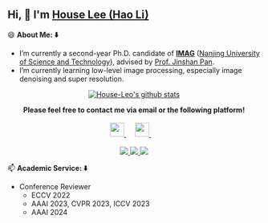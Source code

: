 ## Hi, 👋  I'm <a href="https://house-leo.github.io/" target="_blank">House Lee (Hao Li)</a> 

<!--
**House-Leo/House-Leo** is a ✨ _special_ ✨ repository because its `README.md` (this file) appears on your GitHub profile.

Here are some ideas to get you started:

- 🔭 I’m currently working on ...
- 🌱 I’m currently learning ...
- 👯 I’m looking to collaborate on ...
- 🤔 I’m looking for help with ...
- 💬 Ask me about ...
- 📫 How to reach me: ...
- 😄 Pronouns: ...
- ⚡ Fun fact: ...
-->
😄 **About Me: ⬇️**
- I’m currently a second-year Ph.D. candidate of **[IMAG](https://imag-njust.net/)** ([Nanjing University of Science and Technology](http://www.njust.edu.cn/)), advised by [Prof. Jinshan Pan](https://jspan.github.io/).
- I’m currently learning low-level image processing, especially image denoising and super resolution.
<!-- - 📫 Please contact me: haoli@njust.edu.cn . -->

<p align="center">
  <a href="https://github.com/House-Leo" class="rich-diff-level-one">
    <img src="https://github-readme-stats.vercel.app/api?username=House-Leo&show_icons=true&theme=tokyonight" alt="House-Leo's github stats" >
  </a>
</p>

<!-- &title_color=333&text_color=777 -->

<p align="center">
  <strong>Please feel free to contact me via email or the following platform!</strong>
  <br><br>
  <a href= "mailto:haoli@njust.edu.cn" target="_blank" alt="GMail" title="GMail">
    <img src="https://img.icons8.com/external-kiranshastry-solid-kiranshastry/64/000000/external-email-advertising-kiranshastry-solid-kiranshastry-1.png" width="28px"/>
  </a>
  &emsp;
  <a href= "https://scholar.google.com/citations?user=x2qkLiYAAAAJ" target="_blank" alt="Google_Scholar" title="Google_Scholar">
    <img src="https://img.icons8.com/ios-filled/50/000000/google-scholar--v2.png" width="28px"/>
  </a>
  &emsp;
  <br><br>
  <a href="https://github.com/House-Leo">
    <img src="https://badges.strrl.dev/visits/House-Leo/House-Leo?style=flat-square&color=black&logo=github">
  </a>
  <a href="https://github.com/House-Leo?tab=repositories">
    <img src="https://badges.strrl.dev/repos/House-Leo?style=flat-square&color=black&logo=github">
  </a>
  <a href="https://github.com/House-Leo">
    <img src="https://badges.strrl.dev/commits/monthly/House-Leo?style=flat-square&color=black&logo=github">
  </a>
<!--   <a href="https://github.com/House-Leo">
    <img src="https://badges.strrl.dev/updated/House-Leo?style=flat-square&color=black&logo=github">
  </a> -->
</p>

📫 **Academic Service: ⬇️**
- Conference Reviewer
  - ECCV 2022
  - AAAI 2023, CVPR 2023, ICCV 2023
  - AAAI 2024

<!--
---
📫 **My Skills: ⬇️**
<img align="right" alt="GIF" src="https://github.com/abhisheknaiidu/abhisheknaiidu/blob/master/code.gif?raw=true" width="343" height="220" title="Do what you like, and do it best!"> &nbsp;&nbsp;&nbsp;&nbsp;
- **Languages and Frameworks**

<code><img height="20" src="https://raw.githubusercontent.com/github/explore/80688e429a7d4ef2fca1e82350fe8e3517d3494d/topics/python/python.png" alt="Python" title="Python"></code>
<code><img height="20" src="https://raw.githubusercontent.com/github/explore/80688e429a7d4ef2fca1e82350fe8e3517d3494d/topics/json/json.png" alt="JSON" title="JSON"></code>
<code><img height="20" src="https://raw.githubusercontent.com/github/explore/80688e429a7d4ef2fca1e82350fe8e3517d3494d/topics/git/git.png" alt="Git" title="Git"></code>
<code><img height="20" src="https://raw.githubusercontent.com/github/explore/80688e429a7d4ef2fca1e82350fe8e3517d3494d/topics/docker/docker.png" alt="Docker" title="Docker"></code>
<code><img height="20" src="https://raw.githubusercontent.com/github/explore/80688e429a7d4ef2fca1e82350fe8e3517d3494d/topics/latex/latex.png" alt="Latex" title="Latex"></code>
<code><img height="20" src="https://raw.githubusercontent.com/Charmve/Charmve/master/OctoCharmve/pytorch-logo.png" alt="Pytorch" title="Pytorch"></code>

- **Tools and Environments**

<code><img height="20" src="https://raw.githubusercontent.com/github/explore/80688e429a7d4ef2fca1e82350fe8e3517d3494d/topics/visual-studio-code/visual-studio-code.png" alt="VSCode" title="VSCode"></code>
<code><img height="20" src="https://images.nowcoder.com/images/20180629/0_1530258305740_67F7BB46DE9FC78164CA628F2CE05C37" alt="PyCharm" title="PyCharm"></code>
<code><img height="20" src="https://camo.githubusercontent.com/ce9fb3389462f2c9444f863e410f0d17d04b216beba8749a015011887eadfbaf/68747470733a2f2f7777772e766563746f726c6f676f2e7a6f6e652f6c6f676f732f6f70656e63762f6f70656e63762d69636f6e2e737667" alt="OpenCV" title="OpenCV"></code>
<code><img height="20" src="https://raw.githubusercontent.com/github/explore/80688e429a7d4ef2fca1e82350fe8e3517d3494d/topics/vim/vim.png" alt="Vim" title="Vim"></code>
<code><img height="20" src="https://raw.githubusercontent.com/github/explore/80688e429a7d4ef2fca1e82350fe8e3517d3494d/topics/markdown/markdown.png" alt="Markdown" title="MarkDown"></code>
<code><img height="20" src="https://raw.githubusercontent.com/github/explore/80688e429a7d4ef2fca1e82350fe8e3517d3494d/topics/matlab/matlab.png" alt="Matlab" title="Matlab"></code>
<code><img height="20" src="https://raw.githubusercontent.com/github/explore/80688e429a7d4ef2fca1e82350fe8e3517d3494d/topics/ubuntu/ubuntu.png" alt="Ubuntu" title="Ubuntu"></code>
<code><img height="20" src="https://raw.githubusercontent.com/github/explore/80688e429a7d4ef2fca1e82350fe8e3517d3494d/topics/macos/macos.png" alt="MacOS" title="MacOS"></code>
<code><img height="20" src="https://raw.githubusercontent.com/github/explore/80688e429a7d4ef2fca1e82350fe8e3517d3494d/topics/linux/linux.png" alt="Linux" title="Linux"></code>

<br>
-->

<!-- ---

🌱 **My Future: ⬇️**
- I will go to **[IMAG](https://imag-njust.net/)** ([Nanjing University of Science and Technology](http://www.njust.edu.cn/)) for my Ph.D. in 2022, advised by [Prof. Jinshan Pan](https://jspan.github.io/).

--- -->
<!--
⚡ **Acknowledgement: ⬇️**
- Thank you my cooperators: [Prof. Jinshan Pan](https://jspan.github.io/), [Dr. Yukai Shi](https://ykshi.github.io/), ...
- Thank you [Wei Zhang](https://github.com/Charmve) for the template of Github Page.
-->
